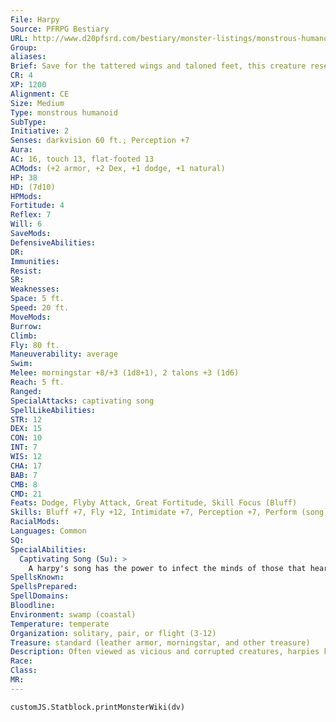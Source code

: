 ```yaml
---
File: Harpy
Source: PFRPG Bestiary
URL: http://www.d20pfsrd.com/bestiary/monster-listings/monstrous-humanoids/harpy
Group: 
aliases: 
Brief: Save for the tattered wings and taloned feet, this creature resembles a feral woman with a wild look about her.
CR: 4
XP: 1200
Alignment: CE
Size: Medium
Type: monstrous humanoid
SubType: 
Initiative: 2
Senses: darkvision 60 ft.; Perception +7
Aura: 
AC: 16, touch 13, flat-footed 13
ACMods: (+2 armor, +2 Dex, +1 dodge, +1 natural)
HP: 38
HD: (7d10)
HPMods: 
Fortitude: 4
Reflex: 7
Will: 6
SaveMods: 
DefensiveAbilities: 
DR: 
Immunities: 
Resist: 
SR: 
Weaknesses: 
Space: 5 ft.
Speed: 20 ft.
MoveMods: 
Burrow: 
Climb: 
Fly: 80 ft.
Maneuverability: average
Swim: 
Melee: morningstar +8/+3 (1d8+1), 2 talons +3 (1d6)
Reach: 5 ft.
Ranged: 
SpecialAttacks: captivating song
SpellLikeAbilities: 
STR: 12
DEX: 15
CON: 10
INT: 7
WIS: 12
CHA: 17
BAB: 7
CMB: 8
CMD: 21
Feats: Dodge, Flyby Attack, Great Fortitude, Skill Focus (Bluff)
Skills: Bluff +7, Fly +12, Intimidate +7, Perception +7, Perform (song) +5
RacialMods: 
Languages: Common
SQ: 
SpecialAbilities:
  Captivating Song (Su): >
    A harpy's song has the power to infect the minds of those that hear it, calling them to the harpy's side. When a harpy sings, all creatures aside from other harpies within a 300-foot spread must succeed on a DC 16 Will saving throw or become captivated. A creature that successfully saves is not subject to the same harpy's song for 24 hours. A victim under the effects of the captivating song moves toward the harpy using the most direct means available. If the path leads them into a dangerous area such as through fire or off a cliff, that creature receives a second saving throw to end the effect before moving into peril.  Captivated creatures can take no actions other than to defend themselves. A victim within 5 feet of the harpy simply stands and offers no resistance to the harpy's attacks. This effect continues for as long as the harpy sings and for 1 round thereafter. This is a sonic mind-affecting charm effect. The save DC is Charisma-based.
SpellsKnown: 
SpellsPrepared: 
SpellDomains: 
Bloodline: 
Environment: swamp (coastal)
Temperature: temperate
Organization: solitary, pair, or flight (3-12)
Treasure: standard (leather armor, morningstar, and other treasure)
Description: Often viewed as vicious and corrupted creatures, harpies know how creatures think and act. This understanding gives them an advantage when it comes to finding their favorite meals. While creatures of the wild easily fall victim to their captivating songs, these vile bird-women prefer their meals spiced with complex sentient thoughts.  Easy prey makes for a boring meal.  While ultimately savage and without remorse for their actions, a number of harpies live close to humanoid societies and enjoy parlaying with creatures that they see as potential meals.  Harpies tend to wear baubles and trinkets stolen from their victims, as they like to indulge in the shiny ornaments of mankind. Up close, these creatures reek with the stench of consumed victims, and they rarely let creatures not yet captivated too near, lest they smell the gore and decay upon their feathers. For this reason, many harpies wear perfumes and scented oils.  Harpies appear wildly different in different lands. Some seem like an amalgam of vultures and women, while others bear the regal markings of hawks or falcons in their feathers. Rare clutches of harpies in isolated and tropical parts of the world even have colorful feathers akin to parrots.
Race: 
Class: 
MR: 
---
```

```dataviewjs
customJS.Statblock.printMonsterWiki(dv)
```
